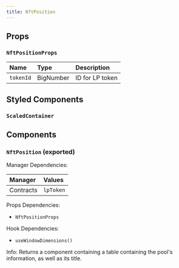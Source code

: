 ```yaml
---
title: NftPosition
---
```


## Props

### `NftPositionProps`

| Name | Type | Description                                                          |
| :--- | :--- | :------------------------------------------------------------------- |
| `tokenId` | BigNumber | ID for LP token

## Styled Components

### `ScaledContainer`

## Components

### `NftPosition` (exported)

Manager Dependencies:

| Manager | Values                                                          |
| :--- | :------------------------------------------------------------------- |
| Contracts | `lpToken`

Props Dependencies:
- `NftPositionProps`

Hook Dependencies:
- `useWindowDimensions()`

Info: Returns a component containing a table containing the pool's information, as well as its title.